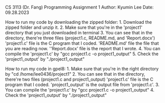 CS 3113 (Dr. Fang)
Programming Assignment 1
Author: Kyumin Lee
Date: 09.28.2023

How to run my code by downloading the zipped folder:
	1. Download the zipped folder and unzip it.
	2. Make sure that you're in the 'project1' directory that you just downloaded in terminal
	3. You can see that in the directory, there're three files (project1.c, README.md, and 'Report.docx')
		'project1.c' file is the C program that I coded.
		'README.md' file the file that you are reading now.
		''Report.docx' file is the report that I wrote.
	4. You can compile the 'project1.c'
		by "gcc project1.c -o project1_output"
	5. Check the 'project1_output'
		by "./project1_output"

How to run my code in gpel8:
	1. Make sure that you're in the right directory
		by "cd /home/lee0436/project1"
	2. You can see that in the directory, there're two files (project1.c and project1_output)
		'project1.c' file is the C program that I coded.
		'project1_output' is the output file from 'project1.c'. 
	3. You can compile the 'project1.c'
		by "gcc project1.c -o project1_output"
	4. Check the 'project1_output'
		by "./project1_output"